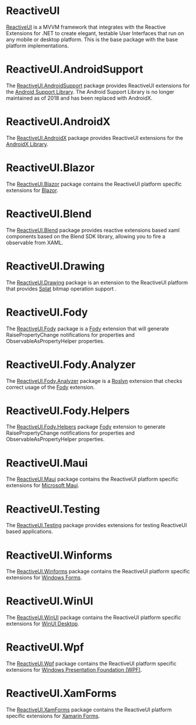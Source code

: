 # ReactiveUI
[ReactiveUI](https://www.reactiveui.net/api/reactiveui/) is a MVVM framework that integrates with the Reactive Extensions for .NET to create elegant, testable User Interfaces that run on any mobile or desktop platform. This is the base package with the base platform implementations.

# ReactiveUI.AndroidSupport
 The [ReactiveUI.AndroidSupport](https://www.reactiveui.net/docs/guidelines/platform/xamarin-android) package provides ReactiveUI extensions for the [Android Support Library](https://www.tutorialspoint.com/android/android_support_library.htm#:~:text=The%20Android%20Support%20Library%20package%20is%20a%20set,is%20backward-compatible%20to%20a%20specific%20Android%20API%20level.). The Android Support Library is no longer maintained as of 2018 and has been replaced with AndroidX.

# ReactiveUI.AndroidX
The [ReactiveUI.AndroidX](https://www.reactiveui.net/docs/guidelines/platform/xamarin-android) package provides ReactiveUI extensions for the [AndroidX Library](https://developer.android.com/jetpack/androidx). 

# ReactiveUI.Blazor
The [ReactiveUI.Blazor](https://www.reactiveui.net/docs/guidelines/platform/blazor) package contains the ReactiveUI platform specific extensions for [Blazor](https://dotnet.microsoft.com/en-us/apps/aspnet/web-apps/blazor). 

# ReactiveUI.Blend
The [ReactiveUI.Blend](https://www.reactiveui.net/api/reactiveui.blend/) package provides reactive extensions based xaml components based on the Blend SDK library, allowing you to fire a observable from XAML.

# ReactiveUI.Drawing
The [ReactiveUI.Drawing](https://www.reactiveui.net/api/reactiveui.drawing/) package is an extension to the ReactiveUI platform that provides [Splat](https://github.com/reactiveui/splat) bitmap operation support .

# ReactiveUI.Fody
The [ReactiveUI.Fody](https://www.reactiveui.net/api/reactiveui.fody/) package is a [Fody](https://github.com/Fody/Fody) extension that will generate RaisePropertyChange notifications for properties and ObservableAsPropertyHelper properties.

# ReactiveUI.Fody.Analyzer
The [ReactiveUI.Fody.Analyzer](https://www.reactiveui.net/api/reactiveui.fody.analyzer/) package is a [Roslyn](https://learn.microsoft.com/en-us/dotnet/csharp/roslyn-sdk/) extension that checks correct usage of the [Fody](https://github.com/Fody/Fody) extension.

# ReactiveUI.Fody.Helpers
The [ReactiveUI.Fody.Helpers](https://www.reactiveui.net/api/reactiveui.fody.helpers/) package [Fody](https://github.com/Fody/Fody) extension to generate RaisePropertyChange notifications for properties and ObservableAsPropertyHelper properties.
# ReactiveUI.Maui
The [ReactiveUI.Maui](https://www.reactiveui.net/api/reactiveui.maui/) package contains the ReactiveUI platform specific extensions for [Microsoft Maui](https://dotnet.microsoft.com/en-us/apps/maui).

# ReactiveUI.Testing
The [ReactiveUI.Testing](https://www.reactiveui.net/api/reactiveui.testing/) package provides extensions for testing ReactiveUI based applications.

# ReactiveUI.Winforms
The [ReactiveUI.Winforms](https://www.reactiveui.net/api/reactiveui.winforms/) package contains the ReactiveUI platform specific extensions for [Windows Forms](https://visualstudio.microsoft.com/vs/features/universal-windows-platform/).

# ReactiveUI.WinUI
The [ReactiveUI.WinUI](https://www.reactiveui.net/api/reactiveui.winui/) package contains the ReactiveUI platform specific extensions for [WinUI Desktop](https://learn.microsoft.com/en-us/windows/apps/winui/).

# ReactiveUI.Wpf
The [ReactiveUI.Wpf](https://www.reactiveui.net/api/reactiveui.wpf/) package contains the ReactiveUI platform specific extensions for [Windows Presentation Foundation (WPF)](https://learn.microsoft.com/en-us/dotnet/desktop/wpf/overview/?view=netdesktop-6.0).

# ReactiveUI.XamForms
The [ReactiveUI.XamForms](https://www.reactiveui.net/api/reactiveui.xamforms/) package contains the ReactiveUI platform specific extensions for [Xamarin Forms](https://learn.microsoft.com/en-us/xamarin/xamarin-forms/).
